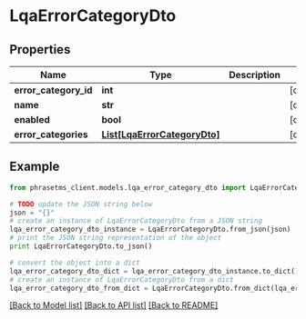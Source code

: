 # LqaErrorCategoryDto

## Properties

| Name                  | Type                                                    | Description | Notes      |
| --------------------- | ------------------------------------------------------- | ----------- | ---------- |
| **error_category_id** | **int**                                                 |             | [optional] |
| **name**              | **str**                                                 |             | [optional] |
| **enabled**           | **bool**                                                |             | [optional] |
| **error_categories**  | [**List[LqaErrorCategoryDto]**](LqaErrorCategoryDto.md) |             | [optional] |

## Example

```python
from phrasetms_client.models.lqa_error_category_dto import LqaErrorCategoryDto

# TODO update the JSON string below
json = "{}"
# create an instance of LqaErrorCategoryDto from a JSON string
lqa_error_category_dto_instance = LqaErrorCategoryDto.from_json(json)
# print the JSON string representation of the object
print LqaErrorCategoryDto.to_json()

# convert the object into a dict
lqa_error_category_dto_dict = lqa_error_category_dto_instance.to_dict()
# create an instance of LqaErrorCategoryDto from a dict
lqa_error_category_dto_from_dict = LqaErrorCategoryDto.from_dict(lqa_error_category_dto_dict)
```

[[Back to Model list]](../README.md#documentation-for-models) [[Back to API list]](../README.md#documentation-for-api-endpoints) [[Back to README]](../README.md)
